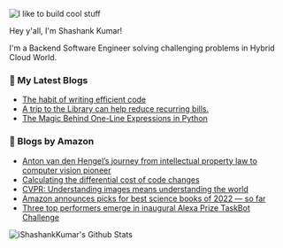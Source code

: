 ![I like to build cool stuff](https://res.cloudinary.com/dt8g3rhcy/image/upload/v1595929574/i_like_to_build_cool_shit._1_nzbwjh.png)

Hey y'all, I'm Shashank Kumar! 

I'm a Backend Software Engineer solving challenging problems in Hybrid Cloud World.

### 📕 My Latest Blogs
<!-- BLOG-POST-LIST:START -->
- [The habit of writing efficient code](https://medium.com/@ishashankkumar/the-habit-of-writing-efficient-code-153b05f04269?source=rss-d24dda280d5f------2)
- [A trip to the Library can help reduce recurring bills.](https://medium.com/swlh/a-trip-to-the-library-can-help-reduce-recurring-bills-23bca495cdf5?source=rss-d24dda280d5f------2)
- [The Magic Behind One-Line Expressions in Python](https://medium.com/swlh/the-magic-behind-one-line-expressions-in-python-816c10180c5c?source=rss-d24dda280d5f------2)
<!-- BLOG-POST-LIST:END -->

### 📕 Blogs by Amazon
<!-- AMAZON-BLOG-POST-LIST:START -->
- [Anton van den Hengel’s journey from intellectual property law to computer vision pioneer](https://www.amazon.science/working-at-amazon/anton-van-den-hengels-journey-from-intellectual-property-law-to-computer-vision-pioneer)
- [Calculating the differential cost of code changes](https://www.amazon.science/blog/calculating-the-differential-cost-of-code-changes)
- [CVPR: Understanding images means understanding the world](https://www.amazon.science/blog/cvpr-understanding-images-means-understanding-the-world)
- [Amazon announces picks for best science books of 2022 — so far](https://www.amazon.science/latest-news/amazon-announces-picks-for-best-science-books-of-2022-so-far)
- [Three top performers emerge in inaugural Alexa Prize TaskBot Challenge](https://www.amazon.science/alexa-prize/three-top-performers-emerge-in-inaugural-alexa-prize-taskbot-challenge)
<!-- AMAZON-BLOG-POST-LIST:END -->



<img align="center" alt="iShashankKumar's Github Stats" src="https://github-readme-stats.vercel.app/api?username=ishashankkumar&show_icons=true&hide_border=true" />
